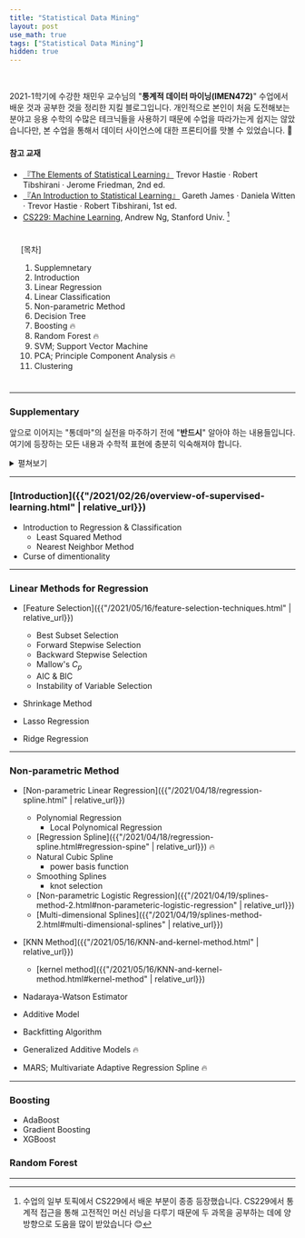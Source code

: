 ```yaml
---
title: "Statistical Data Mining"
layout: post
use_math: true
tags: ["Statistical Data Mining"]
hidden: true
---
```


<br/>

2021-1학기에 수강한 채민우 교수님의 "**통계적 데이터 마이닝(IMEN472)**" 수업에서 배운 것과 공부한 것을 정리한 지킬 블로그입니다. 개인적으로 본인이 처음 도전해보는 분야고 응용 수학의 수많은 테크닉들을 사용하기 때문에 수업을 따라가는게 쉽지는 않았습니다만, 본 수업을 통해서 데이터 사이언스에 대한 프론티어를 맛볼 수 있었습니다. 🤯

#### 참고 교재
- [『The Elements of Statistical Learning』](https://web.stanford.edu/~hastie/ElemStatLearn/) Trevor Hastie · Robert Tibshirani · Jerome Friedman, 2nd ed.
- [『An Introduction to Statistical Learning』](https://www.statlearning.com/) Gareth James · Daniela Witten · Trevor Hastie · Robert Tibshirani, 1st ed.
- [CS229: Machine Learning](http://cs229.stanford.edu/syllabus-autumn2018.html), Andrew Ng, Stanford Univ. [^1]

<div class="math-statement" markdown="1" style="padding: 10px 20px">

[목차]

1. Supplemnetary
2. Introduction
3. Linear Regression
4. Linear Classification
5. Non-parametric Method
6. Decision Tree
7. Boosting 🔥
8. Random Forest 🔥
9. SVM; Support Vector Machine
10. PCA; Principle Component Analysis 🔥
11. Clustering

</div>

<hr/>

### Supplementary

앞으로 이어지는 "통데마"의 실전을 마주하기 전에 "**반드시**" 알아야 하는 내용들입니다. 여기에 등장하는 모든 내용과 수학적 표현에 충분히 익숙해져야 합니다.

<details markdown="1" class="statement">
<summary>펼쳐보기</summary>

#### Linear Algebra

- [Basic Linear Algebra]({{"/2021/03/07/supp-1-linear-algebra-1.html" | relative_url}})
  - Column space & Row space & Null space
  - Fundamental Theorem of Linear Algebra
  - Eigen value & Eigen vector 

- [Vector Calculus & Matrix Calculus]({{"/2021/03/08/supp-1-linear-algebra-2.html#matrix-calculus" | relative_url}})
- [Spectral Decomposition & Singular Value Decomposition]({{"/2021/03/14/supp-1-linear-algebra-3.html" | relative_url}})

#### Multivariate Normal Distribution

#### Conditional Expectation

</details>

<hr/>

### [Introduction]({{"/2021/02/26/overview-of-supervised-learning.html" | relative_url}})

- Introduction to Regression & Classification
  - Least Squared Method
  - Nearest Neighbor Method
- Curse of dimentionality

<hr/>

### Linear Methods for Regression

- [Feature Selection]({{"/2021/05/16/feature-selection-techniques.html" | relative_url}})
  - Best Subset Selection
  - Forward Stepwise Selection
  - Backward Stepwise Selection
  - Mallow's $C_p$
  - AIC & BIC
  - Instability of Variable Selection

- Shrinkage Method

- Lasso Regression
- Ridge Regression

<hr/>

### Non-parametric Method

- [Non-parametric Linear Regression]({{"/2021/04/18/regression-spline.html" | relative_url}})
  - Polynomial Regression
    - Local Polynomical Regression
  - [Regression Spline]({{"/2021/04/18/regression-spline.html#regression-spine" | relative_url}}) 🔥
  - Natural Cubic Spline
    - power basis function
  - Smoothing Splines
    - knot selection
  - [Non-parametric Logistic Regression]({{"/2021/04/19/splines-method-2.html#non-parameteric-logistic-regression" | relative_url}})
  - [Multi-dimensional Splines]({{"/2021/04/19/splines-method-2.html#multi-dimensional-splines" | relative_url}})

- [KNN Method]({{"/2021/05/16/KNN-and-kernel-method.html" | relative_url}})
  - [kernel method]({{"/2021/05/16/KNN-and-kernel-method.html#kernel-method" | relative_url}})
- Nadaraya-Watson Estimator

- Additive Model
- Backfitting Algorithm
- Generalized Additive Models 🔥
- MARS; Multivariate Adaptive Regression Spline 🔥


<hr/>

### Boosting

- AdaBoost
- Gradient Boosting
- XGBoost

### Random Forest



<hr/>

[^1]: 수업의 일부 토픽에서 CS229에서 배운 부분이 종종 등장했습니다. CS229에서 통계적 접근을 통해 고전적인 머신 러닝을 다루기 때문에 두 과목을 공부하는 데에 양방향으로 도움을 많이 받았습니다 😊


